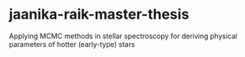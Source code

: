 # jaanika-raik-master-thesis
Applying MCMC methods in stellar spectroscopy for deriving physical parameters of hotter (early-type) stars
